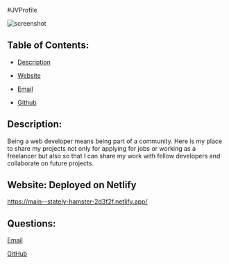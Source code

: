 #JVProfile

![screenshot](https://user-images.githubusercontent.com/101678295/192143981-4a71e44d-0345-4403-864c-792ad22ca751.PNG)

  ## Table of Contents:

  * [Description](#Description)

  * [Website](#Website)

  * [Email](#Questions)

  * [Github](#Questions)

 
 ## Description: 
Being a web developer means being part of a community. Here is my place to share my projects not only for applying for jobs or working as a freelancer but also so that I can share my work with fellow developers and collaborate on future projects.


  ## Website: Deployed on Netlify 
  https://main--stately-hamster-2d3f2f.netlify.app/

  ## Questions:

  [Email](mailto:jvelez117@gmail.com)

  [GitHub](https://github.com/JVelezFD)

